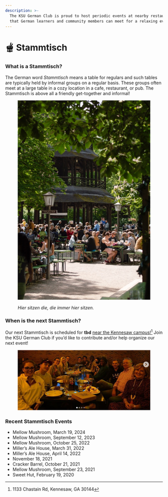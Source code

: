 ```yaml
---
description: >-
  The KSU German Club is proud to host periodic events at nearby restaurants so
  that German learners and community members can meet for a relaxing evening.
---
```


# 🫕 Stammtisch



### What is a Stammtisch? <a href="#block-f6bc950010334da399e472d3c9ff9fd2" id="block-f6bc950010334da399e472d3c9ff9fd2"></a>

The German word _Stammtisch_ means a table for regulars and such tables are typically held by informal groups on a regular basis. These groups often meet at a large table in a cozy location in a cafe, restaurant, or pub. The Stammtisch is above all a friendly get-together and informal!

<figure><img src="../.gitbook/assets/photo-1625656697618-04f7fa70eead.jpg" alt=""><figcaption><p><em>Hier sitzen die, die immer hier sitzen.</em></p></figcaption></figure>

### When is the next Stammtisch? <a href="#block-028f3039b67a45029fbcd286495eadca" id="block-028f3039b67a45029fbcd286495eadca"></a>

Our next Stammtisch is scheduled for **tbd** [near the Kennesaw campus!](#user-content-fn-1)[^1] Join the KSU German Club if you’d like to contribute and/or help organize our next event!

<figure><img src="../.gitbook/assets/Picture3.png" alt=""><figcaption></figcaption></figure>

### Recent Stammtisch Events <a href="#block-f5f3153b1e4a411199b386fef6146679" id="block-f5f3153b1e4a411199b386fef6146679"></a>

* Mellow Mushroom, March 19, 2024
* Mellow Mushroom, September 12, 2023
* Mellow Mushroom, October 25, 2022
* Miller’s Ale House, March 31, 2022
* Miller’s Ale House, April 14, 2022
* November 18, 2021
* Cracker Barrel, October 21, 2021
* Mellow Mushroom, September 23, 2021
* Sweet Hut, February 19, 2020

[^1]: 1133 Chastain Rd, Kennesaw, GA 30144
